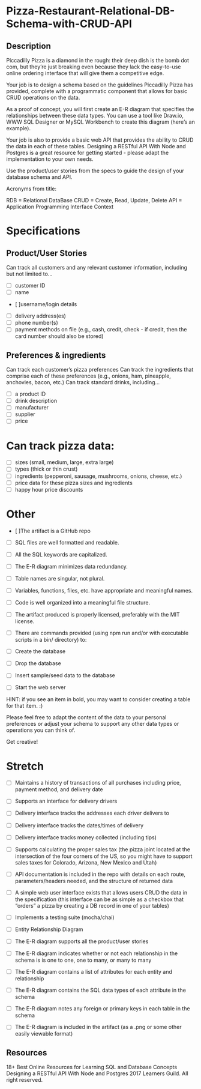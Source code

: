 # Pizza-Restaurant-Relational-DB-Schema-with-CRUD-API

## Description

Piccadilly Pizza is a diamond in the rough: their deep dish is the bomb dot com, but they’re just breaking even because they lack the easy-to-use online ordering interface that will give them a competitive edge.

Your job is to design a schema based on the guidelines Piccadilly Pizza has provided, complete with a programmatic component that allows for basic CRUD operations on the data.

As a proof of concept, you will first create an E-R diagram that specifies the relationships between these data types. You can use a tool like Draw.io, WWW SQL Designer or MySQL Workbench to create this diagram (here’s an example).

Your job is also to provide a basic web API that provides the ability to CRUD the data in each of these tables. Designing a RESTful API With Node and Postgres is a great resource for getting started - please adapt the implementation to your own needs.

Use the product/user stories from the specs to guide the design of your database schema and API.

Acronyms from title:

RDB = Relational DataBase
CRUD = Create, Read, Update, Delete
API = Application Programming Interface
Context


# Specifications

## Product/User Stories

Can track all customers and any relevant customer information, including but not limited to…

 - [ ] customer ID
 - [  ] name
 - [  ]username/login details
 - [  ] delivery address(es)
 - [  ] phone number(s)
 - [  ] payment methods on file (e.g., cash, credit, check - if credit, then the card number should also be stored)
## Preferences & ingredients

 Can track each customer’s pizza preferences
 Can track the ingredients that comprise each of these preferences (e.g., onions, ham, pineapple, anchovies, bacon, etc.)
Can track standard drinks, including…

 -  [  ] a product ID
 -  [  ] drink description
 - [  ] manufacturer
 - [  ] supplier
 - [  ] price
# Can track pizza data:

 - [  ] sizes (small, medium, large, extra large)
 - [  ] types (thick or thin crust)
 - [  ] ingredients (pepperoni, sausage, mushrooms, onions, cheese, etc.)
 - [  ] price data for these pizza sizes and ingredients
 - [  ] happy hour price discounts
# Other

 - [  ]The artifact is a GitHub repo
 - [  ] SQL files are well formatted and readable.
 - [  ] All the SQL keywords are capitalized.
 - [  ] The E-R diagram minimizes data redundancy.
 - [  ] Table names are singular, not plural.
 - [  ] Variables, functions, files, etc. have appropriate and meaningful names.
 - [  ] Code is well organized into a meaningful file structure.
 - [  ] The artifact produced is properly licensed, preferably with the MIT license.
 - [  ] There are commands provided (using npm run and/or with executable scripts in a bin/ directory) to:

  - [  ] Create the database
  - [  ] Drop the database
  - [  ] Insert sample/seed data to the database
  - [  ] Start the web server
  
HINT: if you see an item in bold, you may want to consider creating a table for that item. :)

Please feel free to adapt the content of the data to your personal preferences or adjust your schema to support any other data types or operations you can think of.

Get creative!

# Stretch

  - [  ] Maintains a history of transactions of all purchases including price, payment method, and delivery date
  - [  ] Supports an interface for delivery drivers
  - [  ] Delivery interface tracks the addresses each driver delivers to
  - [  ] Delivery interface tracks the dates/times of delivery
  - [  ] Delivery interface tracks money collected (including tips)
  - [  ] Supports calculating the proper sales tax (the pizza joint located at the intersection of the four corners of the US, so you might have to support sales taxes for Colorado, Arizona, New Mexico and Utah)
  - [  ] API documentation is included in the repo with details on each route, parameters/headers needed, and the structure of returned data
 - [  ]  A simple web user interface exists that allows users CRUD the data in the specification (this interface can be as simple as a checkbox that “orders” a pizza by creating a DB record in one of your tables)
  - [  ] Implements a testing suite (mocha/chai)
  - [  ] Entity Relationship Diagram

  - [  ] The E-R diagram supports all the product/user stories
  - [  ] The E-R diagram indicates whether or not each relationship in the schema is is one to one, one to many, or many to many
  - [  ] The E-R diagram contains a list of attributes for each entity and relationship
  - [  ] The E-R diagram contains the SQL data types of each attribute in the schema
  - [  ] The E-R diagram notes any foreign or primary keys in each table in the schema
  - [  ] The E-R diagram is included in the artifact (as a .png or some other easily viewable format)
## Resources

18+ Best Online Resources for Learning SQL and Database Concepts
Designing a RESTful API With Node and Postgres
2017 Learners Guild. All right reserved.
